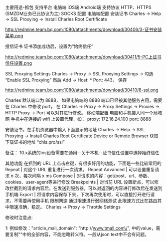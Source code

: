 主要用途-抓包
支持平台
电脑端
iOS端
Android端
支持协议
HTTP、HTTPS (SMZDM业务已此协议为主)
SOCKS
配置
电脑端配置
安装证书
Charles -> Help -> SSL Proxying -> Install Charles Root Certificate

http://redmine.team.bq.com:1080/attachments/download/30406/3-证书安装菜单.png

授信证书
证书添加成功后，设置为“始终信任”

http://redmine.team.bq.com:1080/attachments/download/30411/5-PC上证书信任设置.png

SSL Proxying Settings
Charles -> Proxy -> SSL Proxying Settings -> 勾选 “Enable SSL Proxying”
然后 Add -> Host: * Port: 443， 保存

http://redmine.team.bq.com:1080/attachments/download/30410/8-ssl.png

Charles 默认端口为 8888， 如果电脑端的 8888 端口已经被其他服务占用，需要在 Charles 中修改 port， 在 Charles -> Proxy -> Proxy Settings -> Proxies -> HTTP Proxy -> Port 可以对其进行修改。
移动端配置
电脑和手机接入同一个局域网
手机中在连接的 wifi 上设置代理，如：
proxy: 172.16.24.100
port: 8888

安装证书，在手机浏览器中输入下面显示的地址
Charles -> Help -> SSL Proxying -> Install Charles Root Certificate Device or Remote Browser 获取下载证书的地址 “chls.pro/ssl”

备注：
10.x系统的ios设备需要在通用--关于本机--证书信任设置中选择始终信任

其他功能
在抓到的 URL 上点击右键，有很多好用的功能，下面是一些比较常用的
Repeat | 对这个 URL 重复进行一次请求。
Repeat Advanced | 可以设置重复请求 n 次，每次间隔 x ms
Compose | 对请求的内容：get/post、url、参数、cookies、user-agent等进行修改
Breakpoints | 对当前 URL 设置断点，可以修改拦截到的请求内容后，在发送到服务器，可以对返回的内容进行修改后在发送到手机端
Export | 将请求内容保存下来，下次再次使用时，可以直接打开进行请求，不需要再使用手机
限制网速
通过限速进行弱网络测试
此限速方式比在路由其中限速准确，稳定。
Charles -> Proxy -> Throttle Settings

修改时注意点:

1: 例如修改："article_mall_domain": "http:\/\/www.tmall.com\/", 中的value，需要复制""中的全部内容，不能忽略转义符。一般从json text中不会有问题。
